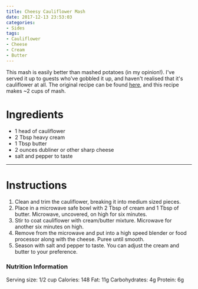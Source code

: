 ```yaml
---
title: Cheesy Cauliflower Mash
date: 2017-12-13 23:53:03
categories:
- Sides
tags:
- Cauliflower
- Cheese
- Cream
- Butter
---
```


This mash is easily better than mashed potatoes (in my opinion!). I've served it up to guests who've gobbled it up, and haven't realised that it's cauliflower at all. The original recipe can be found [here](https://www.ibreatheimhungry.com/better-than-potatoes-cheesy-cauliflower/), and this recipe makes ~2 cups of mash. 

<!--more-->


# Ingredients
- 1 head of cauliflower
- 2 Tbsp heavy cream
- 1 Tbsp butter
- 2 ounces dubliner or other sharp cheese
- salt and pepper to taste

---

# Instructions
1. Clean and trim the cauliflower, breaking it into medium sized pieces. 
2. Place in a microwave safe bowl with 2 Tbsp of cream and 1 Tbsp of butter. Microwave, uncovered, on high for six minutes. 
3. Stir to coat cauliflower with cream/butter mixture. Microwave for another six minutes on high.
4. Remove from the microwave and put into a high speed blender or food processor along with the cheese. Puree until smooth.
5. Season with salt and pepper to taste. You can adjust the cream and butter to your preference.


### Nutrition Information
Serving size: 1/2 cup 
Calories: 148 
Fat: 11g 
Carbohydrates: 4g 
Protein: 6g
